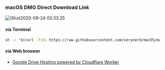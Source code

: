 ### macOS DMG Direct Download Link

![iShot2020-09-24 00.33.25](https://i.imgur.com/NXp15aI.gif)

#### via Terminal
```bash
sh -c "$(curl -fsSL https://raw.githubusercontent.com/verynerd/macOS/master/dlOS.sh)"
```

#### via Web broswer 
* [Google Drive Hosting powered by Cloudflare Worker](https://drive.verynerd.info/macOS%20OS/)


